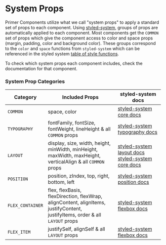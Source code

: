 # System Props


Primer Components utilize what we call "system props" to apply a standard set of props to each component. Using [styled-system](https://github.com/jxnblk/styled-system), groups of props are automatically applied to each component. Most components get the `COMMON` set of props which give the component access to color and space props (margin, padding, color and background color). These groups correspond to the `color` and `space` functions from `styled-system` which can be referenced in the styled system [table of style functions](https://github.com/jxnblk/styled-system/blob/master/docs/table.md#core).

To check which system props each component includes, check the documentation for that component.

### System Prop Categories

| Category       | Included Props           | styled-system docs  |
|-----|--------|--------|
| `COMMON`| space, color | [styled-system core docs](https://github.com/jxnblk/styled-system/blob/master/docs/table.md#core) |
| `TYPOGRAPHY`| fontFamily, fontSize, fontWeight, lineHeight & all `COMMON` props | [styled-system typography docs](https://github.com/jxnblk/styled-system/blob/master/docs/table.md#typography) |
| `LAYOUT` | display, size, width, height, minWidth, minHeight, <br/> maxWidth, maxHeight, verticalAlign & all `COMMON` props      | [styled-system layout docs](https://github.com/jxnblk/styled-system/blob/master/docs/table.md#layout) <br/> [styled-system core docs](https://github.com/jxnblk/styled-system/blob/master/docs/table.md#core) |
| `POSITION` | position, zIndex, top, right, bottom, left | [styled-system position docs](https://github.com/jxnblk/styled-system/blob/master/docs/table.md#position)
| `FLEX_CONTAINER` | flex, flexBasis, flexDirection, flexWrap, <br/> alignContent, alignItems, justifyContent, <br/> justifyItems, order & all `LAYOUT` props | [styled-system flexbox docs](https://github.com/jxnblk/styled-system/blob/master/docs/table.md#flexbox) |
| `FLEX_ITEM` | justifySelf, alignSelf & all `LAYOUT` props | [styled-system flexbox docs](https://github.com/jxnblk/styled-system/blob/master/docs/table.md#flexbox) |

